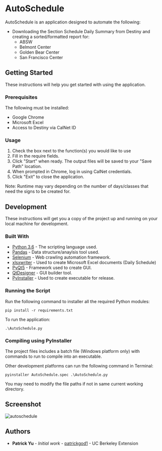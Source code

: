# AutoSchedule
AutoSchedule is an application designed to automate the following:

* Downloading the Section Schedule Daily Summary from Destiny and creating a sorted/formatted report for:
	* ABSW
	* Belmont Center
	* Golden Bear Center
	* San Francisco Center

## Getting Started
These instructions will help you get started with using the application.

### Prerequisites
The following must be installed:
* Google Chrome
* Microsoft Excel
* Access to Destiny via CalNet ID

### Usage
1. Check the box next to the function(s) you would like to use
2. Fill in the require fields.
3. Click "Start" when ready. The output files will be saved to your "Save Path" location.
4. When prompted in Chrome, log in using CalNet credentials.
5. Click "Exit" to close the application.

Note: Runtime may vary depending on the number of days/classes that need the signs to be created for.

## Development
These instructions will get you a copy of the project up and running on your local machine for development.

### Built With
* [Python 3.6](https://docs.python.org/3/) - The scripting language used.
* [Pandas](https://pandas.pydata.org/) - Data structure/anaylsis tool used.
* [Selenium](https://selenium-python.readthedocs.io/) - Web crawling automation framework.
* [xlsxwriter](https://xlsxwriter.readthedocs.io/) - Used to create Microsoft Excel documents (Daily Schedule)
* [PyQt5](https://pypi.org/project/PyQt5/) - Framework used to create GUI.
* [QtDesigner](http://doc.qt.io/qt-5/qtdesigner-manual.html) - GUI builder tool.
* [PyInstaller](https://www.pyinstaller.org/) - Used to create executable for release.

### Running the Script
Run the following command to installer all the required Python modules:
```
pip install -r requirements.txt
```
To run the application:
```
.\AutoSchedule.py
```

### Compiling using PyInstaller

The project files includes a batch file (Windows platform only) with commands to run to compile into an executable. 

Other development platforms can run the following command in Terminal:

```
pyinstaller AutoSchedule.spec .\AutoSchedule.py
```
You may need to modify the file paths if not in same current working directory.

## Screenshot
![autoschedule](https://user-images.githubusercontent.com/41496510/50427756-9caf5980-0864-11e9-9337-17838e05c914.png)

## Authors
* **Patrick Yu** - *Initial work* - [patrickgod1](https://github.com/patrickgod1) - UC Berkeley Extension